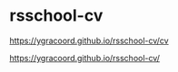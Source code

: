 # rsschool-cv

https://ygracoord.github.io/rsschool-cv/cv

https://ygracoord.github.io/rsschool-cv/
